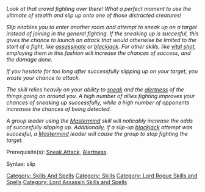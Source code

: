 *Look at that crowd fighting over there! What a perfect moment to use
the ultimate of stealth and slip up onto one of those distracted
creatures!*

*Slip enables you to enter another room and attempt to sneak up on a
target instead of joining in the general fighting. If the sneaking up is
succesful, this gives the chance to launch an attack that would
otherwise be limited to the start of a fight, like
[assassinate](Assassinate "wikilink") or
[blackjack](Blackjack "wikilink"). For other skills, like [vital
shot](Vital_Shot "wikilink"), employing them in this fashion will
increase the chances of success, and the damage done.*

*If you hesitate for too long after successfully slipping up on your
target, you waste your chance to attack.*

*The skill relies heavily on your ability to [sneak](Sneak "wikilink")
and the [alertness](Alertness "wikilink") of the things going on around
you. A high number of allies fighting improves your chances of sneaking
up successfully, while a high number of opponents increases the chances
of being detected.*

*A group leader using the [Mastermind](Mastermind "wikilink") skill will
noticably increase the odds of succesfully slipping up. Additionally, if
a slip-up [blackjack](Blackjack "wikilink") attempt was succesful, a
[Mastermind](Mastermind "wikilink") leader will cause the group to stop
fighting the target.*

Prerequisite(s): [Sneak Attack](Sneak_Attack "wikilink"),
[Alertness](Alertness "wikilink").

Syntax: slip <direction> <target>

[Category: Skills And Spells](Category:_Skills_And_Spells "wikilink")
[Category: Skills](Category:_Skills "wikilink") [Category: Lord Rogue
Skills and Spells](Category:_Lord_Rogue_Skills_and_Spells "wikilink")
[Category: Lord Assassin Skills and
Spells](Category:_Lord_Assassin_Skills_and_Spells "wikilink")
